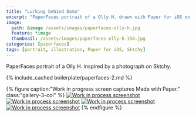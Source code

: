 ```yaml
---
title: "Lurking behind Domo"
excerpt: "PaperFaces portrait of a Olly H. drawn with Paper for iOS on an iPad."
image: 
  path: &image /assets/images/paperfaces-olly-h.jpg 
  feature: *image
  thumbnail: /assets/images/paperfaces-olly-h-150.jpg
categories: [paperfaces]
tags: [portrait, illustration, Paper for iOS, Sktchy]
---
```


PaperFaces portrait of a Olly H. inspired by a photograph on Sktchy.

{% include_cached boilerplate/paperfaces-2.md %}

{% figure caption:"Work in progress screen captures Made with Paper." class:"gallery-3-col" %}
[![Work in process screenshot](/assets/images/paperfaces-olly-h-process-1-600.jpg)](/assets/images/paperfaces-olly-h-process-1-lg.jpg) [![Work in process screenshot](/assets/images/paperfaces-olly-h-process-2-600.jpg)](/assets/images/paperfaces-olly-h-process-2-lg.jpg) [![Work in process screenshot](/assets/images/paperfaces-olly-h-process-3-600.jpg)](/assets/images/paperfaces-olly-h-process-3-lg.jpg) [![Work in process screenshot](/assets/images/paperfaces-olly-h-process-4-600.jpg)](/assets/images/paperfaces-olly-h-process-4-lg.jpg)
{% endfigure %}
